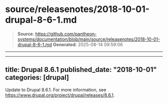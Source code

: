 # source/releasenotes/2018-10-01-drupal-8-6-1.md

> **Source**: https://github.com/pantheon-systems/documentation/blob/main/source/releasenotes/2018-10-01-drupal-8-6-1.md
> **Generated**: 2025-08-14 09:59:06

---

---
title: Drupal 8.6.1
published_date: "2018-10-01"
categories: [drupal]
---
Update to Drupal 8.6.1. For more information, see <https://www.drupal.org/project/drupal/releases/8.6.1>.
